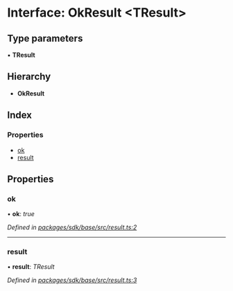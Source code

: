 # Interface: OkResult <**TResult**>

## Type parameters

▪ **TResult**

## Hierarchy

* **OkResult**

## Index

### Properties

* [ok](_result_.okresult.md#ok)
* [result](_result_.okresult.md#result)

## Properties

###  ok

• **ok**: *true*

*Defined in [packages/sdk/base/src/result.ts:2](https://github.com/celo-org/celo-monorepo/blob/master/packages/sdk/base/src/result.ts#L2)*

___

###  result

• **result**: *TResult*

*Defined in [packages/sdk/base/src/result.ts:3](https://github.com/celo-org/celo-monorepo/blob/master/packages/sdk/base/src/result.ts#L3)*

